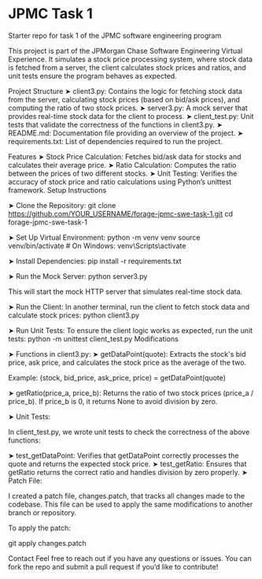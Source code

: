 # JPMC Task 1
Starter repo for task 1 of the JPMC software engineering program

This project is part of the JPMorgan Chase Software Engineering Virtual Experience. It simulates a stock price processing system, where stock data is fetched from a server, the client calculates stock prices and ratios, and unit tests ensure the program behaves as expected.

Project Structure
➤ client3.py: Contains the logic for fetching stock data from the server, calculating stock prices (based on bid/ask prices), and computing the ratio of two stock prices.
➤ server3.py: A mock server that provides real-time stock data for the client to process.
➤ client_test.py: Unit tests that validate the correctness of the functions in client3.py.
➤ README.md: Documentation file providing an overview of the project.
➤ requirements.txt: List of dependencies required to run the project.


Features
➤ Stock Price Calculation: Fetches bid/ask data for stocks and calculates their average price.
➤ Ratio Calculation: Computes the ratio between the prices of two different stocks.
➤ Unit Testing: Verifies the accuracy of stock price and ratio calculations using Python’s unittest framework.
Setup Instructions


➤ Clone the Repository:
git clone https://github.com/YOUR_USERNAME/forage-jpmc-swe-task-1.git
cd forage-jpmc-swe-task-1

➤ Set Up Virtual Environment:
python -m venv venv
source venv/bin/activate    # On Windows: venv\Scripts\activate

➤ Install Dependencies:
pip install -r requirements.txt

➤ Run the Mock Server:
python server3.py

This will start the mock HTTP server that simulates real-time stock data.

➤ Run the Client: In another terminal, run the client to fetch stock data and calculate stock prices:
python client3.py

➤ Run Unit Tests: To ensure the client logic works as expected, run the unit tests:
python -m unittest client_test.py
Modifications

➤ Functions in client3.py:
➤ getDataPoint(quote): Extracts the stock's bid price, ask price, and calculates the stock price as the average of the two.

Example:
(stock, bid_price, ask_price, price) = getDataPoint(quote)

➤ getRatio(price_a, price_b): Returns the ratio of two stock prices (price_a / price_b). If price_b is 0, it returns None to avoid division by zero.

➤ Unit Tests:

In client_test.py, we wrote unit tests to check the correctness of the above functions:

➤ test_getDataPoint: Verifies that getDataPoint correctly processes the quote and returns the expected stock price.
➤ test_getRatio: Ensures that getRatio returns the correct ratio and handles division by zero properly.
➤ Patch File:

I created a patch file, changes.patch, that tracks all changes made to the codebase. This file can be used to apply the same modifications to another branch or repository.

To apply the patch:

git apply changes.patch

Contact
Feel free to reach out if you have any questions or issues. You can fork the repo and submit a pull request if you’d like to contribute!
